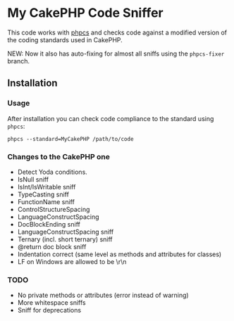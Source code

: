 # My CakePHP Code Sniffer

This code works with [phpcs](http://pear.php.net/manual/en/package.php.php-codesniffer.php)
and checks code against a modified version of the coding standards used in CakePHP.

NEW: Now it also has auto-fixing for almost all sniffs using the `phpcs-fixer` branch.

## Installation

### Usage

After installation you can check code compliance to the standard using
`phpcs`:

	phpcs --standard=MyCakePHP /path/to/code

### Changes to the CakePHP one

* Detect Yoda conditions.
* IsNull sniff
* IsInt/IsWritable sniff
* TypeCasting sniff
* FunctionName sniff
* ControlStructureSpacing
* LanguageConstructSpacing
* DocBlockEnding sniff
* LanguageConstructSpacing sniff
* Ternary (incl. short ternary) sniff
* @return doc block sniff
* Indentation correct (same level as methods and attributes for classes)
* LF on Windows are allowed to be \r\n

### TODO

* No private methods or attributes (error instead of warning)
* More whitespace sniffs
* Sniff for deprecations

